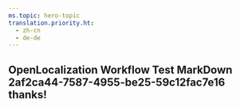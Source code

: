 ```yaml
---
ms.topic: hero-topic
translation.priority.ht: 
  - zh-cn
  - de-de
---
```

## OpenLocalization Workflow Test MarkDown 2af2ca44-7587-4955-be25-59c12fac7e16 thanks!
